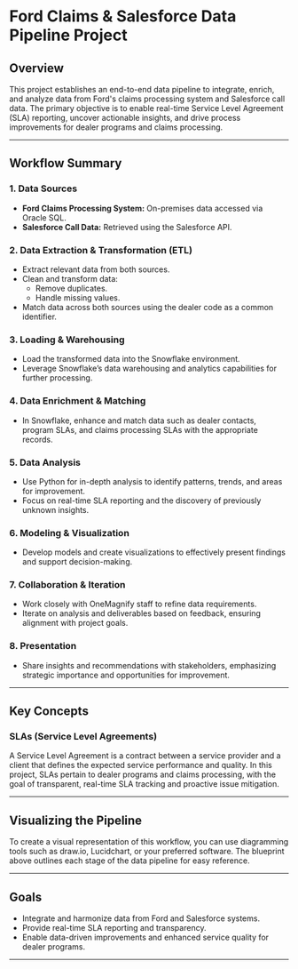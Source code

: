 # Ford Claims & Salesforce Data Pipeline Project

## Overview

This project establishes an end-to-end data pipeline to integrate, enrich, and analyze data from Ford's claims processing system and Salesforce call data. The primary objective is to enable real-time Service Level Agreement (SLA) reporting, uncover actionable insights, and drive process improvements for dealer programs and claims processing.

---

## Workflow Summary

### 1. **Data Sources**
- **Ford Claims Processing System:** On-premises data accessed via Oracle SQL.
- **Salesforce Call Data:** Retrieved using the Salesforce API.

### 2. **Data Extraction & Transformation (ETL)**
- Extract relevant data from both sources.
- Clean and transform data:
  - Remove duplicates.
  - Handle missing values.
- Match data across both sources using the dealer code as a common identifier.

### 3. **Loading & Warehousing**
- Load the transformed data into the Snowflake environment.
- Leverage Snowflake’s data warehousing and analytics capabilities for further processing.

### 4. **Data Enrichment & Matching**
- In Snowflake, enhance and match data such as dealer contacts, program SLAs, and claims processing SLAs with the appropriate records.

### 5. **Data Analysis**
- Use Python for in-depth analysis to identify patterns, trends, and areas for improvement.
- Focus on real-time SLA reporting and the discovery of previously unknown insights.

### 6. **Modeling & Visualization**
- Develop models and create visualizations to effectively present findings and support decision-making.

### 7. **Collaboration & Iteration**
- Work closely with OneMagnify staff to refine data requirements.
- Iterate on analysis and deliverables based on feedback, ensuring alignment with project goals.

### 8. **Presentation**
- Share insights and recommendations with stakeholders, emphasizing strategic importance and opportunities for improvement.

---

## Key Concepts

### **SLAs (Service Level Agreements)**
A Service Level Agreement is a contract between a service provider and a client that defines the expected service performance and quality. In this project, SLAs pertain to dealer programs and claims processing, with the goal of transparent, real-time SLA tracking and proactive issue mitigation.

---

## Visualizing the Pipeline

To create a visual representation of this workflow, you can use diagramming tools such as draw.io, Lucidchart, or your preferred software. The blueprint above outlines each stage of the data pipeline for easy reference.

---

## Goals

- Integrate and harmonize data from Ford and Salesforce systems.
- Provide real-time SLA reporting and transparency.
- Enable data-driven improvements and enhanced service quality for dealer programs.

---
